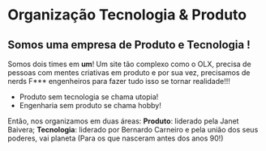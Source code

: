 # Organização Tecnologia & Produto

## Somos uma empresa de Produto e Tecnologia !

Somos dois times em **um**! Um site tão complexo como o OLX, precisa de pessoas com mentes criativas em produto e por sua vez, precisamos de nerds F*** engenheiros para fazer tudo isso se tornar realidade!!!

* Produto sem tecnologia se chama utopia!
* Engenharia sem produto se chama hobby!

Então, nos organizamos em duas áreas: **Produto**: liderado pela Janet Baivera; **Tecnologia**: liderado por Bernardo Carneiro e pela união dos seus poderes, vai planeta (Para os que nasceram antes dos anos 90!)
